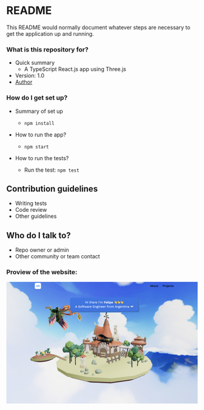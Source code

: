 # README #

This README would normally document whatever steps are necessary to get the application up and running.

### What is this repository for? ###

* Quick summary
    * A TypeScript React.js app using Three.js
* Version: 1.0
* [Author](https://www.linkedin.com/in/felipenavaslederhos)

### How do I get set up? ###

* Summary of set up
    * ```npm install```

* How to run the app?
    * ```npm start```

* How to run the tests?
    * Run the test: ```npm test```

## Contribution guidelines

- Writing tests
- Code review
- Other guidelines

## Who do I talk to?

- Repo owner or admin
- Other community or team contact

### Proview of the website:

![alt text](image.png)